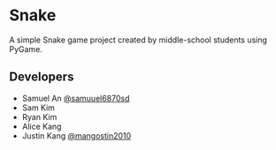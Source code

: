 # Snake
A simple Snake game project created by middle-school students using PyGame.

## Developers
- Samuel An [@samuuel6870sd](https://github.com/samuuel6870sd)
- Sam Kim
- Ryan Kim
- Alice Kang
- Justin Kang [@mangostin2010](https://github.com/mangostin2010)